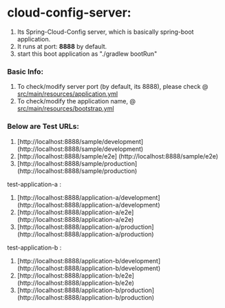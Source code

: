 cloud-config-server:
==================
1. Its Spring-Cloud-Config server, which is basically spring-boot application.
2. It runs at port: **8888** by default.
3. start this boot application as "./gradlew bootRun"

### Basic Info:
1. To check/modify server port (by default, its 8888), please check @ [src/main/resources/application.yml](src/main/resources/application.properties)
2. To check/modify the application name, @ [src/main/resources/bootstrap.yml](src/main/resources/bootstrap.yml)

### Below are Test URLs:

1. [http://localhost:8888/sample/development] (http://localhost:8888/sample/development)
2. [http://localhost:8888/sample/e2e] (http://localhost:8888/sample/e2e)
3. [http://localhost:8888/sample/production] (http://localhost:8888/sample/production)

test-application-a :

1. [http://localhost:8888/application-a/development] (http://localhost:8888/application-a/development)
2. [http://localhost:8888/application-a/e2e] (http://localhost:8888/application-a/e2e)
3. [http://localhost:8888/application-a/production] (http://localhost:8888/application-a/production)

test-application-b :

1. [http://localhost:8888/application-b/development] (http://localhost:8888/application-b/development)
3. [http://localhost:8888/application-b/e2e] (http://localhost:8888/application-b/e2e)
4. [http://localhost:8888/application-b/production] (http://localhost:8888/application-b/production)
